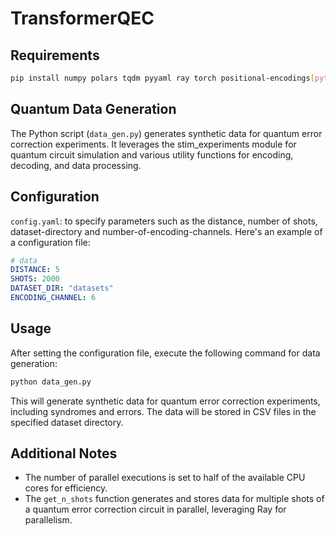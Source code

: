 # TransformerQEC

## Requirements

```bash
pip install numpy polars tqdm pyyaml ray torch positional-encodings[pytorch]
```

## Quantum Data Generation

The Python script (`data_gen.py`) generates synthetic data for quantum error correction experiments. It leverages the stim_experiments module for quantum circuit simulation and various utility functions for encoding, decoding, and data processing.

## Configuration

`config.yaml`: to specify parameters such as the distance, number of shots, dataset-directory and number-of-encoding-channels. Here's an example of a configuration file:

```yaml
# data
DISTANCE: 5
SHOTS: 2000
DATASET_DIR: "datasets"
ENCODING_CHANNEL: 6
```

## Usage

After setting the configuration file, execute the following command for data generation:

```python
python data_gen.py
```
This will generate synthetic data for quantum error correction experiments, including syndromes and errors. The data will be stored in CSV files in the specified dataset directory.

## Additional Notes

- The number of parallel executions is set to half of the available CPU cores for efficiency.
- The `get_n_shots` function generates and stores data for multiple shots of a quantum error correction circuit in parallel, leveraging Ray for parallelism.